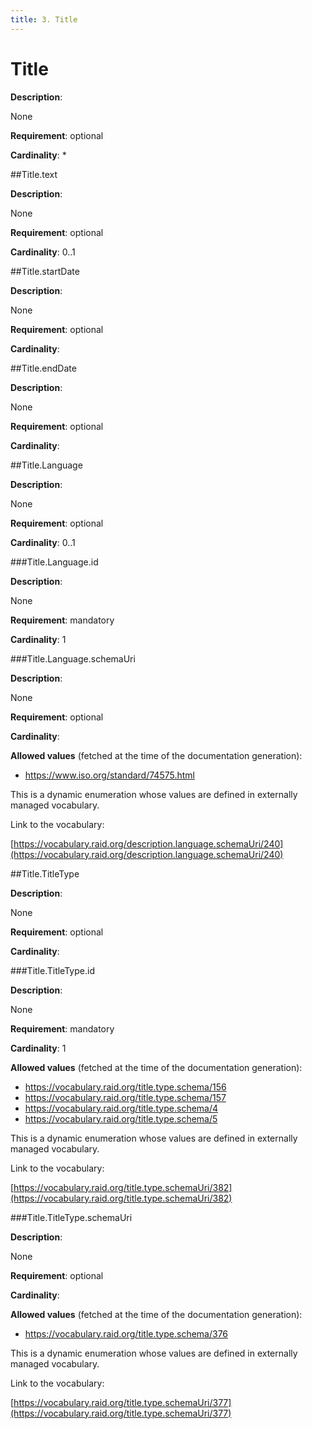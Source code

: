 ```yaml
---
title: 3. Title 
---
```

# Title

**Description**:

None

**Requirement**:
optional



**Cardinality**:
*








##Title.text

**Description**:

None

**Requirement**:
optional



**Cardinality**:
0..1






 





##Title.startDate

**Description**:

None

**Requirement**:
optional



**Cardinality**:






 





##Title.endDate

**Description**:

None

**Requirement**:
optional



**Cardinality**:






 



##Title.Language

**Description**:

None

**Requirement**:
optional



**Cardinality**:
0..1








###Title.Language.id

**Description**:

None

**Requirement**:
mandatory



**Cardinality**:
1






 





###Title.Language.schemaUri

**Description**:

None

**Requirement**:
optional



**Cardinality**:







**Allowed values** (fetched at the time of the documentation generation):

* https://www.iso.org/standard/74575.html


This is a dynamic enumeration whose values are defined in externally managed vocabulary. 

Link to the vocabulary:

[https://vocabulary.raid.org/description.language.schemaUri/240](https://vocabulary.raid.org/description.language.schemaUri/240)










 





 



 




##Title.TitleType

**Description**:

None

**Requirement**:
optional



**Cardinality**:








###Title.TitleType.id

**Description**:

None

**Requirement**:
mandatory



**Cardinality**:
1







**Allowed values** (fetched at the time of the documentation generation):

* https://vocabulary.raid.org/title.type.schema/156
* https://vocabulary.raid.org/title.type.schema/157
* https://vocabulary.raid.org/title.type.schema/4
* https://vocabulary.raid.org/title.type.schema/5


This is a dynamic enumeration whose values are defined in externally managed vocabulary. 

Link to the vocabulary:

[https://vocabulary.raid.org/title.type.schemaUri/382](https://vocabulary.raid.org/title.type.schemaUri/382)










 





 





###Title.TitleType.schemaUri

**Description**:

None

**Requirement**:
optional



**Cardinality**:







**Allowed values** (fetched at the time of the documentation generation):

* https://vocabulary.raid.org/title.type.schema/376


This is a dynamic enumeration whose values are defined in externally managed vocabulary. 

Link to the vocabulary:

[https://vocabulary.raid.org/title.type.schemaUri/377](https://vocabulary.raid.org/title.type.schemaUri/377)










 





 



 



